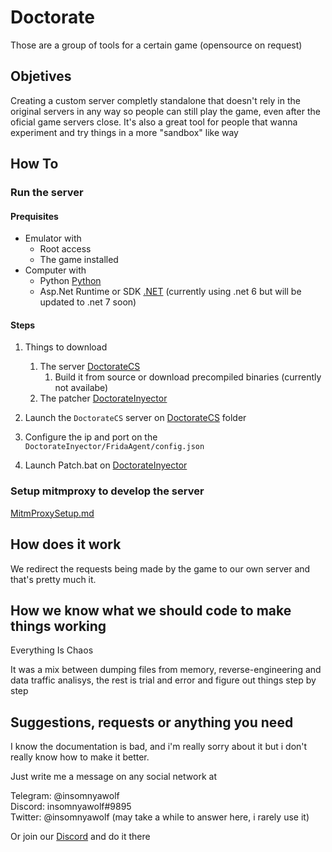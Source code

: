 # Doctorate

Those are a group of tools for a certain game (opensource on request)

## Objetives

Creating a custom server completly standalone that doesn't rely in the original servers in any way so people can still play the game,
even after the oficial game servers close.
It's also a great tool for people that wanna experiment and try things in a more "sandbox" like way

## How To

### Run the server

#### Prequisites

* Emulator with 
  * Root access
  * The game installed
* Computer with
  * Python [Python](https://www.python.org/downloads/)
  * Asp.Net Runtime or SDK [.NET](https://dotnet.microsoft.com/en-us/download) (currently using .net 6 but will be updated to .net 7 soon)

#### Steps

1. Things to download
   1. The server [DoctorateCS]
      1. Build it from source or download precompiled binaries (currently not availabe)
   2. The patcher [DoctorateInyector]

2. Launch the ``DoctorateCS`` server on [DoctorateCS] folder

3. Configure the ip and port on the ``DoctorateInyector/FridaAgent/config.json``
4. Launch Patch.bat on [DoctorateInyector]

### Setup mitmproxy to develop the server

[MitmProxySetup.md](/MitmProxySetup.md)

## How does it work

We redirect the requests being made by the game to our own server and that's pretty much it.

## How we know what we should code to make things working

Everything Is Chaos

It was a mix between dumping files from memory, reverse-engineering and data traffic analisys, the rest is trial and error and figure out things step by step

## Suggestions, requests or anything you need

I know the documentation is bad, and i'm really sorry about it but i don't really know how to make it better.

Just write me a message on any social network at

Telegram: @insomnyawolf  
Discord: insomnyawolf#9895  
Twitter: @insomnyawolf (may take a while to answer here, i rarely use it)

Or join our [Discord] and do it there

[Discord]: https://discord.gg/pUj8HQ5FQU
[DoctorateCS]: https://github.com/DoctorateCS/DoctorateCS
[DoctorateInyector]: https://github.com/DoctorateCS/DoctorateInyector